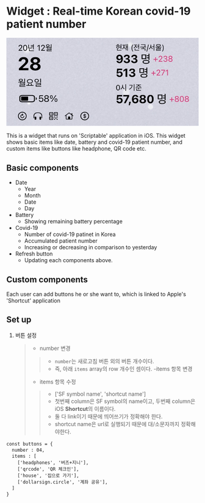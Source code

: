 Widget : Real-time Korean covid-19 patient number
=================================================

![widget Image](./image/widget.jpg)

This is a widget that runs on 'Scriptable' application in iOS. This widget shows basic items like date, battery and covid-19 patient number, and custom items like buttons like headphone, QR code etc.

Basic components
----------------

-	Date
	-	Year
	-	Month
	-	Date
	-	Day
-	Battery
	-	Showing remaining battery percentage
-	Covid-19
	-	Number of covid-19 patinet in Korea
	-	Accumulated patient number
	-	Increasing or decreasing in comparison to yesterday
-	Refresh button
	-	Updating each components above.

Custom components
-----------------

Each user can add buttons he or she want to, which is linked to Apple's 'Shortcut' application

Set up
------

1.	버튼 설정 
    >- number 변경
	 >> -	`number`는 새로고침 버튼 외의 버튼 개수이다.
	 >> -	즉, 아래 `items` array의 row 개수인 셈이다. -items 항목 변경
	>- items 항목 수정
	  >> - ['SF symbol name', 'shortcut name']
	  >> -	첫번째 column은 SF symbol의 name이고, 두번째 column은 iOS **Shortcut**의 이름이다.
  	  >> -	둘 다 link이기 때문에 띄어쓰기가 정확해야 한다.
	  >> -	shortcut name은 url로 실행되기 때문에 대/소문자까지 정확해야한다.

```
const buttons = {
  number : 04,
  items : [
    ['headphones', '버즈+지니'],
    ['qrcode', 'QR 체크인'],
    ['house', '집으로 가기'],
    ['dollarsign.circle', '계좌 공유'],
  ]
}
```
